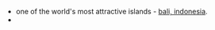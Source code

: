 - one of the world's most attractive islands - [bali, indonesia](https://maps.app.goo.gl/NyQ3GanmuZTA64QG9).
-